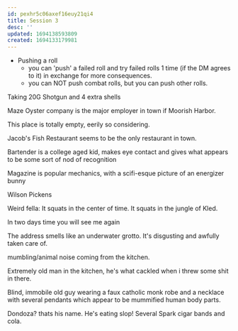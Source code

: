 ```yaml
---
id: pexhr5c06axef16euy21qi4
title: Session 3
desc: ''
updated: 1694138593809
created: 1694133179981
---
```


- Pushing a roll
  - you can 'push' a failed roll and try failed rolls 1 time (if the DM agrees to it) in exchange for more consequences.
  - you can NOT push combat rolls, but you can push other rolls.

Taking 20G Shotgun and 4 extra shells

Maze Oyster company is the major employer in town if Moorish Harbor.

This place is totally empty, eerily so considering.

Jacob's Fish Restaurant seems to be the only restaurant in town.

Bartender is a college aged kid, makes eye contact and gives what appears to be some sort of nod of recognition

Magazine is popular mechanics, with a scifi-esque picture of an energizer bunny

Wilson Pickens


Weird fella:
  It squats in the center of time. It squats in the jungle of Kled.

  In two days time you will see me again

The address smells like an underwater grotto. It's disgusting and awfully taken care of.

mumbling/animal noise coming from the kitchen.

Extremely old man in the kitchen, he's what cackled when i threw some shit in there.

Blind, immobile old guy wearing a faux catholic monk robe and a necklace with several pendants which appear to be mummified human body parts.

Dondoza? thats his name. He's eating slop! Several Spark cigar bands and cola.
